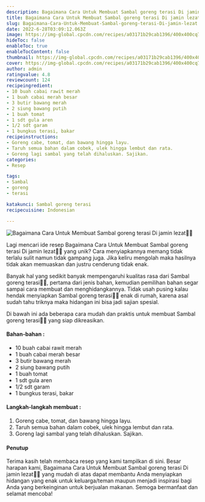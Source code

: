 ```yaml
---
description: Bagaimana Cara Untuk Membuat Sambal goreng terasi Di jamin lezat"
title: Bagaimana Cara Untuk Membuat Sambal goreng terasi Di jamin lezat
slug: Bagaimana-Cara-Untuk-Membuat-Sambal-goreng-terasi-Di-jamin-lezat
date: 2022-6-28T03:09:12.063Z
image: https://img-global.cpcdn.com/recipes/a03171b29cab1396/400x400cq70/photo.jpg
hideToc: false
enableToc: true
enableTocContent: false
thumbnail: https://img-global.cpcdn.com/recipes/a03171b29cab1396/400x400cq70/photo.jpg
cover: https://img-global.cpcdn.com/recipes/a03171b29cab1396/400x400cq70/photo.jpg
author: admin
ratingvalue: 4.8
reviewcount: 124
recipeingredient:
- 10 buah cabai rawit merah
- 1 buah cabai merah besar
- 3 butir bawang merah
- 2 siung bawang putih
- 1 buah tomat
- 1 sdt gula aren
- 1/2 sdt garam
- 1 bungkus terasi, bakar
recipeinstructions:
- Goreng cabe, tomat, dan bawang hingga layu.
- Taruh semua bahan dalam cobek, ulek hingga lembut dan rata.
- Goreng lagi sambal yang telah dihaluskan. Sajikan.
categories:
- Resep

tags:
- Sambal
- goreng
- terasi

katakunci: Sambal goreng terasi
recipecuisine: Indonesian

---
```


![Bagaimana Cara Untuk Membuat Sambal goreng terasi Di jamin lezat👩‍🍳](https://img-global.cpcdn.com/recipes/a03171b29cab1396/400x400cq70/photo.jpg)

Lagi mencari ide resep Bagaimana Cara Untuk Membuat Sambal goreng terasi Di jamin lezat👩‍🍳 yang unik? Cara menyiapkannya memang tidak terlalu sulit namun tidak gampang juga. Jika keliru mengolah maka hasilnya tidak akan memuaskan dan justru cenderung tidak enak.

Banyak hal yang sedikit banyak mempengaruhi kualitas rasa dari Sambal goreng terasi👩‍🍳, pertama dari jenis bahan, kemudian pemilihan bahan segar sampai cara membuat dan menghidangkannya. Tidak usah pusing kalau hendak menyiapkan Sambal goreng terasi👩‍🍳 enak di rumah, karena asal sudah tahu triknya maka hidangan ini bisa jadi sajian spesial.

Di bawah ini ada beberapa cara mudah dan praktis untuk membuat Sambal goreng terasi👩‍🍳 yang siap dikreasikan.

<!--inarticleads1-->

#### Bahan-bahan :

- 10 buah cabai rawit merah
- 1 buah cabai merah besar
- 3 butir bawang merah
- 2 siung bawang putih
- 1 buah tomat
- 1 sdt gula aren
- 1/2 sdt garam
- 1 bungkus terasi, bakar

<!--inarticleads2-->

#### Langkah-langkah membuat :

1. Goreng cabe, tomat, dan bawang hingga layu.
1. Taruh semua bahan dalam cobek, ulek hingga lembut dan rata.
1. Goreng lagi sambal yang telah dihaluskan. Sajikan.

#### Penutup

Terima kasih telah membaca resep yang kami tampilkan di sini. Besar harapan kami, Bagaimana Cara Untuk Membuat Sambal goreng terasi Di jamin lezat👩‍🍳 yang mudah di atas dapat membantu Anda menyiapkan hidangan yang enak untuk keluarga/teman maupun menjadi inspirasi bagi Anda yang berkeinginan untuk berjualan makanan. Semoga bermanfaat dan selamat mencoba!